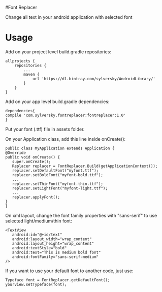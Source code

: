 #Font Replacer

Change all text in your android application with selected font

Usage
=====

Add on your project level build.gradle repositories:

```
allprojects {
    repositories {
        ...
        maven {
            url 'https://dl.bintray.com/sylversky/AndroidLibrary/'
        }
    }
}
```

Add on your app level build.gradle dependencies:
```
dependencies{
compile 'com.sylversky.fontreplacer:fontreplacer:1.0'
}
```

Put your font (.ttf) file in assets folder.

On your Application class, add this line inside onCreate():

```
public class MyApplication extends Application {
@Override
public void onCreate() {
   super.onCreate();
   Replacer replacer = FontReplacer.Build(getApplicationContext());
   replacer.setDefaultFont("myfont.ttf");
   replacer.setBoldFont("myfont-bold.ttf");
   ...
   replacer.setThinFont("myfont-thin.ttf");
   replacer.setLightFont("myfont-light.ttf");
   ...
   replacer.applyFont();
}
}
```

On xml layout, change the font family properties with "sans-serif" to use selected light/medium/thin font:
```
<TextView
   android:id="@+id/text"
   android:layout_width="wrap_content"
   android:layout_height="wrap_content"
   android:textStyle="bold"
   android:text="This is medium bold font"
   android:fontFamily="sans-serif-medium"
/>
```

If you want to use your default font to another code, just use:

```
Typeface font = FontReplacer.getDefaultFont();
yourview.setTypeface(font);
```

